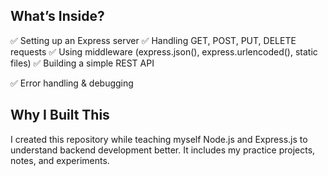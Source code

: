 ## What’s Inside?
✅ Setting up an Express server
✅ Handling GET, POST, PUT, DELETE requests
✅ Using middleware (express.json(), express.urlencoded(), static files)
✅ Building a simple REST API

✅ Error handling & debugging

## Why I Built This
I created this repository while teaching myself Node.js and Express.js to understand backend development better. It includes my practice projects, notes, and experiments.

